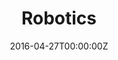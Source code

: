 ---
title: Robotics
# summary: Lorem ipsum dolor sit amet consectetur adipisicing elit. Magnam, eius.
tags:
- Robotics
date: "2016-04-27T00:00:00Z"

# Optional external URL for project (replaces project detail page).
external_link: 

image:
  caption: Photo by Toa Heftiba on Unsplash
  focal_point: Smart
---